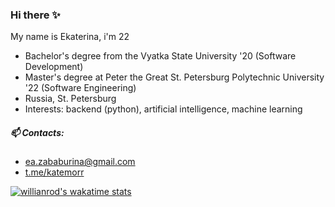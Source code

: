 ### Hi there ✨

My name is Ekaterina, i'm 22
- Bachelor's degree from the Vyatka State University '20 (Software Development)
- Master's degree at Peter the Great St. Petersburg Polytechnic University '22 (Software Engineering)
- Russia, St. Petersburg
- Interests: backend (python), artificial intelligence, machine learning

##### 📫 Contacts:
- ea.zababurina@gmail.com 
- [t.me/katemorr](http://t.me/katemorr)

[![willianrod's wakatime stats](https://github-readme-stats.vercel.app/api/wakatime?username=zkatemor)](https://github.com/anuraghazra/github-readme-stats)
